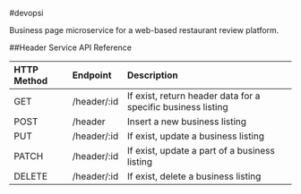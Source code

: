 #devopsi

Business page microservice for a web-based restaurant review platform.

##Header Service API Reference

| HTTP Method   | Endpoint               | Description                                                   |
|:--------------|:-----------------------|:--------------------------------------------------------------|
| GET           | /header/:id            | If exist, return header data for a specific business listing  |
| POST          | /header                | Insert a new business listing                                 |
| PUT           | /header/:id            | If exist, update a business listing                           |
| PATCH         | /header/:id            | If exist, update a part of a business listing                 |
| DELETE        | /header/:id            | If exist, delete a business listing                           |

